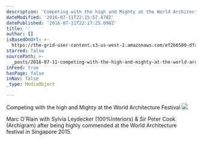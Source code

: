 ```yaml
---
description: 'Competing with the high and Mighty at the World Architecture Festival '
dateModified: '2016-07-11T22:15:57.478Z'
datePublished: '2016-07-11T22:17:25.098Z'
title: ''
author: []
isBasedOnUrl: >-
  https://the-grid-user-content.s3-us-west-2.amazonaws.com/ef2b6580-dfa9-4e92-baf1-eaa25d378cd1.jpg
starred: false
sourcePath: >-
  _posts/2016-07-11-competing-with-the-high-and-mighty-at-the-world-architecture.md
inFeed: true
hasPage: false
inNav: false
_type: MediaObject

---
```

Competing with the high and Mighty at the World Architecture Festival ![](https://the-grid-user-content.s3-us-west-2.amazonaws.com/ef2b6580-dfa9-4e92-baf1-eaa25d378cd1.jpg)

Marc O'Riain with Sylvia Leydecker (100%Interiors) & Sir Peter Cook (Archigram) after being highly commended at the World Architecture festival in Singapore 2015\.